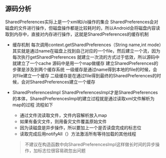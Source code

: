 ## 源码分析
SharedPreferences实际上是一个xml和i/o操作的集合
SharedPreferences会对磁盘的文件进行操作，但磁盘操作都是比较耗时的，所以Android会将磁盘内容读取到内存中，直接对内存进行操作，这就是SharedPreferences的缓存机制
- 缓存机制
  每次调用context.getSharedPreferences（String name,int mode）其实就是通过name在磁盘上找到自己对应的一个file，然后建立一个流，因为每次执行getSharedPreferences
  就建立一次流的方式过于低效，所以源码中就建立了一个cache
  源码中是用一个map做缓存
  建立SharedPreferences的步骤是涉及到两个缓存系统
  一级缓存是通过name得到本地的file的时候，会对file建立一个缓存
  二级缓存是在通过file得到最终的SharedPreferences的时候，会对SharedPreferences建立一个缓存

- SharedPreferencesImpl
  SharedPreferencesImpl才是SharedPreferences的本体，SharedPreferencesImpl的建立过程就是通过读取xml文件解析为map的过程
  流程如下
  - 通过文件流读取文件，文件内容解析放入map
  - 如果有备灾文件，则用备灾文件覆盖原始文件
  - 因为读磁盘是异步操作，所以要加上一个是否读盘完成的标志位
  - 读取完成后用notifyAll（）方法激活所有等待加载的其他线程
  > 不建议在构造函数中向SharedPreferencesImpl这样做长时间的异步操作，加标志位很容易疏忽出问题

  